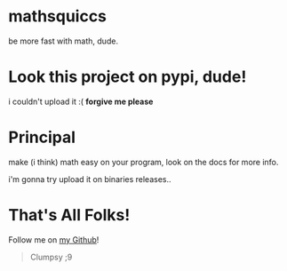 # mathsquiccs
be more fast with math, dude.

# Look this project on pypi, dude!
i couldn't upload it :(
**forgive me please**

# Principal
make (i think) math easy on your program,
look on the docs for more info.

i'm gonna try upload it on binaries releases..
# That's All Folks!
Follow me on [my Github](https://github.com/alexandertheNotGreat)!
> Clumpsy ;9
